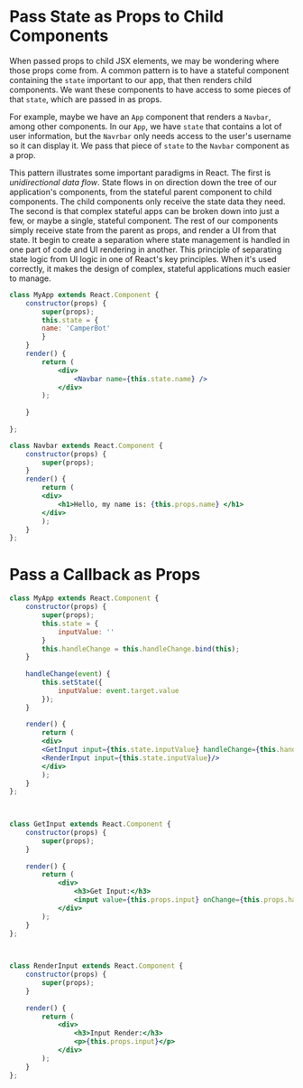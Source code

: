 # Pass State as Props to Child Components
When passed props to child JSX elements, we may be wondering where those props come from. A common pattern is to have a stateful component containing the `state` important to our app, that then renders child components. We want these components to have access to some pieces of that `state`, which are passed in as props.

For example, maybe we have an `App` component that renders a `Navbar`, among other components. In our `App`, we have `state` that contains a lot of user information, but the `Navrbar` only needs access to the user's username so it can display it. We pass that piece of `state` to the `Navbar` component as a prop.

This pattern illustrates some important paradigms in React. The first is *unidirectional data flow*. State flows in on direction down the tree of our application's components, from the stateful parent component to child components. The child components only receive the state data they need. The second is that complex stateful apps can be broken down into just a few, or maybe a single, stateful component. The rest of our components simply receive state from the parent as props, and render a UI from that state. It begin to create a separation where state management is handled in one part of code and UI rendering in another. This principle of separating state logic from UI logic in one of React's key principles. When it's used correctly, it makes the design of complex, stateful applications much easier to manage.

```jsx
class MyApp extends React.Component {
	constructor(props) {
		super(props);
		this.state = {
		name: 'CamperBot'
		}
	}
	render() {
		return (
			<div>
				<Navbar name={this.state.name} />
			</div>		
		);
			
	}
	
};

class Navbar extends React.Component {
	constructor(props) {
		super(props);
	}
	render() {
		return (
		<div>
			<h1>Hello, my name is: {this.props.name} </h1>
		</div>
		);
	}
};
```

# Pass a Callback as Props
```jsx
class MyApp extends React.Component {
	constructor(props) {
		super(props);
		this.state = {
			inputValue: ''
		}
		this.handleChange = this.handleChange.bind(this);
	}
	
	handleChange(event) {
		this.setState({
			inputValue: event.target.value
		});
	}
	
	render() {
		return (
		<div>
		<GetInput input={this.state.inputValue} handleChange={this.handleChange} />
		<RenderInput input={this.state.inputValue}/>
		</div>
		);
	}
};

  

class GetInput extends React.Component {
	constructor(props) {
		super(props);
	}
	
	render() {
		return (
			<div>
				<h3>Get Input:</h3>
				<input value={this.props.input} onChange={this.props.handleChange}/>
			</div>
		);	
	}
};

  

class RenderInput extends React.Component {
	constructor(props) {
		super(props);
	}
	
	render() {
		return (		
			<div>
				<h3>Input Render:</h3>	
				<p>{this.props.input}</p>
			</div>
		);
	}
};
```